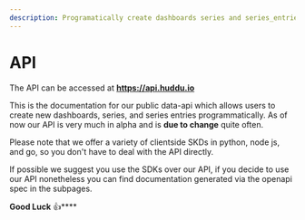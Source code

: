 ```yaml
---
description: Programatically create dashboards series and series_entries
---
```


# API

The API can be accessed at **https://api.huddu.io**



This is the documentation for our public data-api which allows users to create new dashboards, series, and series entries programmatically. As of now our API is very much in alpha and is **due to change** quite often.

Please note that we offer a variety of clientside SKDs in python, node js, and go, so you don't have to deal with the API directly.

If possible we suggest you use the SDKs over our API, if you decide to use our API nonetheless you can find documentation generated via the openapi spec in the subpages.



**Good Luck** :thumbsup:****
